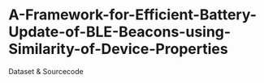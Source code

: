 # A-Framework-for-Efficient-Battery-Update-of-BLE-Beacons-using-Similarity-of-Device-Properties
Dataset &amp; Sourcecode
